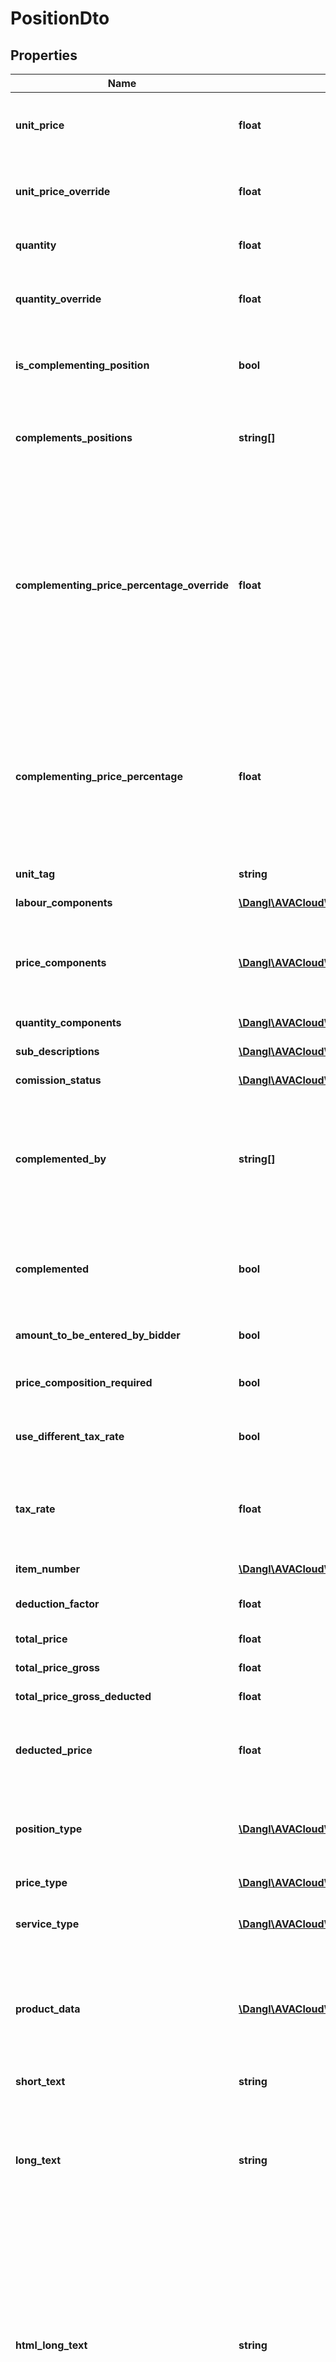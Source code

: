 # PositionDto

## Properties
Name | Type | Description | Notes
------------ | ------------- | ------------- | -------------
**unit_price** | **float** | Will return the price per unit, rounded according to the project settings or the default value of three decimal places | 
**unit_price_override** | **float** | You can use this property to directly set the unit price for this position. This will override any given PriceComponents | [optional] 
**quantity** | **float** | Will return this Position&#39;s total quantity, rounded to three decimal places. | 
**quantity_override** | **float** | You can use this property to directly set the quantity for this position. This will override any given QuantityComponents | [optional] 
**is_complementing_position** | **bool** | This indicates true if this specific position is specified as a complementing position for any base position. | 
**complements_positions** | **string[]** | If IsComplementingPosition is set to true, this will indicate which base positions are targeted by this complementing position. | [optional] 
**complementing_price_percentage_override** | **float** | You can use this property to directly specify the total price of this position as a percentage of the sum of the total prices of base positions that this position complements. It will essentially set the total price for this position to the sum of all total prices of the positions specified in ComplementsPositions multiplied by the percentage here. If present, this has precedence over UnitPriceOverride as well as QuantityOverride. | [optional] 
**complementing_price_percentage** | **float** | This is a read only property showing the total price of this positions as a percentage of the sum of the total prices of all base positions, in case this position is a complementing positions. If this position is not a complementing position, this will be null. Also, if no prices are present, this will also be null. | [optional] 
**unit_tag** | **string** | The tag of the unit used for this positions quantity. | [optional] 
**labour_components** | [**\Dangl\AVACloud\Model\LabourPriceComponentDto**](LabourPriceComponentDto.md) | The components for labour time in this Position. | [optional] 
**price_components** | [**\Dangl\AVACloud\Model\PriceComponentDto[]**](PriceComponentDto.md) | The single price components in this Position. Price components should not be handled directly on a per-position basis but set globally in the parent Projects ProjectInformation. | [optional] 
**quantity_components** | [**\Dangl\AVACloud\Model\CalculationDto[]**](CalculationDto.md) | The quantity components of this Position. | [optional] 
**sub_descriptions** | [**\Dangl\AVACloud\Model\SubDescriptionDto[]**](SubDescriptionDto.md) | Further structuring of this Position. | [optional] 
**comission_status** | [**\Dangl\AVACloud\Model\ComissionStatusDto**](ComissionStatusDto.md) | Indicates the status of this Position&#39;s comission. | 
**complemented_by** | **string[]** | A list of positions that complement this Position. The positions are referenced by their GUIDs. It might be used together with ComplementedByQuantities in case that only a given quantity is complemented by positions. | [optional] 
**complemented** | **bool** | Will indicate if this Position is complemented in this ServiceSpecification by other Positions. It can not be set to false when there are entries in the ComplementedBy property. | 
**amount_to_be_entered_by_bidder** | **bool** | Indicates that the amount for this Position is to be set by the bidder. | 
**price_composition_required** | **bool** | Indicates if the bidder demands for prices to be broken up into their price components. | 
**use_different_tax_rate** | **bool** | Indicates if this Position should use a different TaxRate than what is the default for the Project. | 
**tax_rate** | **float** | Will return either the parent ServiceSpecification&#39;s TaxRate or it&#39;s own if it has a different value. (For example, in Germany Water has a different TaxRate than regular Positions) | 
**item_number** | [**\Dangl\AVACloud\Model\ItemNumberDto**](ItemNumberDto.md) | The ItemNumber for this Position. | [optional] 
**deduction_factor** | **float** | The rate of deductions, i.e. 0.12m means 12% price deduction. | 
**total_price** | **float** | Returns the product of UnitPrice times Quantity. | 
**total_price_gross** | **float** | The total gross price for this Position. | 
**total_price_gross_deducted** | **float** | Total gross price after applied deductions. | 
**deducted_price** | **float** | Net price after applied deductions. Please be aware that this is the total price, from TotalPrice, not the unit price of the position. | 
**position_type** | [**\Dangl\AVACloud\Model\PositionTypeDto**](PositionTypeDto.md) | This indicates the type of a position. If this is an alternative position, its AlternativeTo property should be set to the id of the position it can replace. | 
**price_type** | [**\Dangl\AVACloud\Model\PriceTypeDto**](PriceTypeDto.md) | Indicates the PriceType of this Position. | 
**service_type** | [**\Dangl\AVACloud\Model\ServiceTypeDto**](ServiceTypeDto.md) | This indicates if this position is regular or describing a labour / hourly paid work service | 
**product_data** | [**\Dangl\AVACloud\Model\ProductDataDto**](ProductDataDto.md) | This property describes additional information about a product being used within this Position. For example, a pipe position, per length unit, could be composed of different pipe segments, fitting and other accessory articles. | [optional] 
**short_text** | **string** | Short description for this DescriptionBase element. | [optional] 
**long_text** | **string** | Detailed description for this DescriptionBase element. When the HtmlLongText is set, this is automatically overwritten and filled with the appropriate plain text representation of the Html text. Vice versa, setting this property overrides the HtmlLongText. | [optional] 
**html_long_text** | **string** | This contains the Html representation of the Longtext. When the LongText is set, this is automatically overwritten and filled with the appropriate Html representation of the plaintext. Vice versa, setting this property overrides the LongText. GAEB 90 and GAEB 2000 exports do not support any image functionality. In GAEB XML, only images that use an embedded Base64 data uri are exported, regular url references are cleared before written out. | [optional] 
**addition_type** | [**\Dangl\AVACloud\Model\AdditionTypeDto**](AdditionTypeDto.md) | Indicates if this DescriptionBase element contains Buyer or Bidder additions to the text. | 
**element_type** | **string** |  | [optional] 
**quantity_assignments** | [**\Dangl\AVACloud\Model\QuantityAssignmentDto[]**](QuantityAssignmentDto.md) | Quantity assignments are, in contrast to SubDescriptions, used to categorize parts of this Position. For example, it could be categorized by cost group - e.g. a Position describing concrete walls could follow the German DIN 276 Cost Groups Standard and specify that of the total 1.000m² wall, 500m² are classified as exterior walls and 500m² are classified as interior walls. They would then have different cost groups associated, e.g. for accounting purposes. | [optional] 
**commerce_properties** | [**\Dangl\AVACloud\Model\CommercePropertiesDto**](CommercePropertiesDto.md) | The CommerceProperties support specialized information that is only useful in GAEB XML 9x data exchange phases. It is intended to provide article information. | [optional] 
**alternative_to** | **string** | If this position is an Alternative, then this property should point to the id of the position in this service specification that it can replace. If this is set to a value, you can optionally also specify an identifier via AlternativeIdentifier to specifiy multiple positions that must be used together to be an alternative to a single base position. | [optional] 
**alternative_identifier** | **int** | This is an optional property that can be used together with AlternativeTo. If this is set, you can indicate which alternative group a specific position is assigned to. That way, if you specifiy multiple alternative Positions with the same AlternativeIdentifier, you can indicate that to replace a single base Position, multiple alternative Positions should be used. This property is not checked or managed automatically, so it is possible for this property to become invalid, by for example setting this property but not setting a base position via AlternativeTo. | [optional] 
**alternative_group_identifier** | **int** | This is an optional property that can be used together with AlternativeTo and AlternativeGroupIdentifier. If this is set, you can indicate which alternative group a specific position is assigned to. That way, you can specify the id (in integer format) for the alternative group this position belongs to. It&#39;s different to AlternativeIdentifier in that the other property describes the id of the group, while this property here describes the group itself. If a position only has set AlternativeGroupIdentifier but not AlternativeIdentifier, then it likely is a base position for a specific group. This was introduced in version v2.9.0 to be able to model both position and group ids for alternative group combinations. This property is not checked or managed automatically, so it is possible for this property to become invalid, by for example setting this property but not setting a base position via AlternativeTo. | [optional] 
**is_lump_sum** | **bool** | If this is true, it indicates that the position is intended to be a lump sum, \&quot;Pauschal\&quot; in German. This means the position total price that is being invoiced should not depend on the actual quantity. In practice, partial invoices are still often used for partial services rendered. This property does not affect the price calculation for this position. Typically, the Quantity should be set to 1.0 when this flag is used. | 
**repetition_to** | **string** | This identifier can be used to point to the Id of a position in the same ServiceSpecification that acts as a base position. It matches \&quot;Bezugsposition\&quot; in GAEB. This can be used for positions that repeat partially or are linked together | [optional] 
**standardized_description** | [**\Dangl\AVACloud\Model\StandardizedDescriptionDto**](StandardizedDescriptionDto.md) | This represents a standardized description. This means that instead of solely relying on texts to describe a service, external standards and definitions are referenced for a common understanding. | [optional] 
**complemented_by_quantities** | [**\Dangl\AVACloud\Model\ComplementedByQuantityDto[]**](ComplementedByQuantityDto.md) | This list contains references to positions that complement this one, additionally also specifying a quantity for which the addition is intended. This does not replace the ComplementedBy property and there are no automatic checks being done between these two properties, so it&#39;s up to the user code to ensure deletions (and additions, if desired) are performed for both properties. When copying withing keeping Ids, this list will not be part of the copy process, since it would only contain quantities without actual position references. Containers, however, will rebuild the list with updated position references when copying positions that contain entries here. | [optional] 
**execution_description_reference** | **string** | This identifier can be used to point to the Id of an ExecutionDescription in the same ServiceSpecification. ExecutionDescriptions act as a way to centrally describe how positions should be executed in practice. Often, the position itself still has text of its own to highlight deviations from that or add more details. | [optional] 
**not_offered** | **bool** | This indicates if a position has not been offered. This is typically only expected to be true when the exchange phase of the parent ServiceSpecification is Offer, and it means that the position has not been offered at all. | 
**oenorm_position_properties** | [**\Dangl\AVACloud\Model\OenormPositionPropertiesDto**](OenormPositionPropertiesDto.md) | This class models special properties that only apply to some exchange scenarios where ÖNorm is used. It is special for Positions and extends the OenormProperties base class. | [optional] 
**description_id** | **string** | This is an identifier specific for this description. Some exchange formats, like GAEB XML, use it to identify descriptions. It&#39;s different to an elements identifier in that it should only apply to the description component, meaning the text itself. | [optional] 
**hierarchy_level** | **int** | This is a zero based hierarchy level. It&#39;s set automatically when used in the context of a Project, and can be used to identify the hierarchy level of the current element. | 
**addendum_status** | [**\Dangl\AVACloud\Model\AddendumStatusDto**](AddendumStatusDto.md) | This indicates, if this element is part of an addendum an, if yes, with what status. | [optional] 
**has_bidder_comment_in_html_long_text** | **bool** |  | 
**gaeb_complementing_type** | [**\Dangl\AVACloud\Model\PositionComplementingTypeDto**](PositionComplementingTypeDto.md) | This property can optionally be used in GAEB exchange scenarios. It is only meaningful if this position itself is a complementing position, meaning if this position is marked in other positions in their ComplementedBy list. Then, it specifies how the complementing should be expressed in GAEB. By default, positions are always explicitly referenced, but other options are possible. Please also note that the Dangl.AVA.Converter package, which is used for GAEB exports, will check if the given type is valid in the current project configuration. If not, directly referenced positions will be used as fallback. | 
**hold_out_properties** | [**\Dangl\AVACloud\Model\PositionHoldOutPropertiesDto**](PositionHoldOutPropertiesDto.md) | HoldOut properties describe services that are to be provided and maintained for a specific time, e.g. fences on a construction site. | [optional] 

[[Back to Model list]](../README.md#documentation-for-models) [[Back to API list]](../README.md#documentation-for-api-endpoints) [[Back to README]](../README.md)


